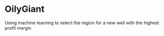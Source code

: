 # OilyGiant
Using machine learning to select the region for a new well with the highest profit margin
